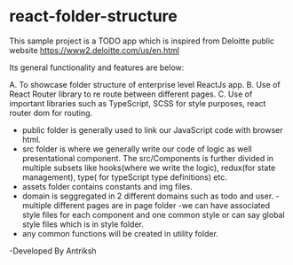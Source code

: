 # react-folder-structure
This sample project is a TODO app which is inspired from Deloitte public website https://www2.deloitte.com/us/en.html

Its general functionality and features are below:

A. To showcase folder structure of enterprise level ReactJs app.
B. Use of React Router library to re route between different pages.
C. Use of important libraries such as TypeScript, SCSS for style purposes, react router dom for routing.

- public folder is generally used to link our JavaScript code with browser html.
- src folder is where we generally write our code of logic as well presentational component. The src/Components is further divided in multiple subsets like hooks(where we write the logic), redux(for state management), type( for typeScript type definitions) etc.
- assets folder contains constants and img files.
- domain is seggregated in 2 different domains such as todo and user.
  -multiple different pages are in page folder
  -we can have associated style files for each component and one common style or can say global style files which is in style folder.
- any common functions will be created in utility folder.

-Developed By Antriksh

